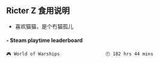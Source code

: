 ## Ricter Z 食用说明
- 喜欢猫猫，是个冇猫孤儿

<!-- steam-box start -->
#### - Steam playtime leaderboard
```text
🎮 World of Warships                 🕘 182 hrs 44 mins
```
<!-- Powered by https://github.com/YouEclipse/steam-box . -->
<!-- steam-box end -->
